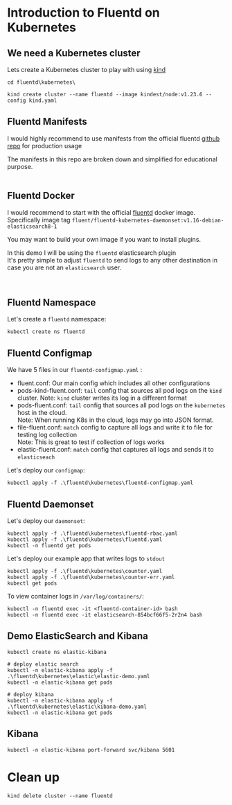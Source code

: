# Introduction to Fluentd on Kubernetes

## We need a Kubernetes cluster

Lets create a Kubernetes cluster to play with using [kind](https://kind.sigs.k8s.io/docs/user/quick-start/)

```
cd fluentd\kubernetes\

kind create cluster --name fluentd --image kindest/node:v1.23.6 --config kind.yaml
```

## Fluentd Manifests

I would highly recommend to use manifests from the official fluentd [github repo](https://github.com/fluent/fluentd-kubernetes-daemonset) for production usage <br/>

The manifests in this repo are broken down and simplified for educational purpose. </br>
<br/>

## Fluentd Docker

I would recommend to start with the official [fluentd](https://hub.docker.com/r/fluent/fluentd-kubernetes-daemonset)
docker image. Specifically image tag `fluent/fluentd-kubernetes-daemonset:v1.16-debian-elasticsearch8-1`<br/>

You may want to build your own image if you want to install plugins.

In this demo I will be using the `fluentd` elasticsearch plugin <br/>
It's pretty simple to adjust `fluentd` to send logs to any other destination in case you are not an `elasticsearch` user. <br/>

<br/>

## Fluentd Namespace

Let's create a `fluentd` namespace: <br/>

```
kubectl create ns fluentd

```

## Fluentd Configmap

We have 5 files in our `fluentd-configmap.yaml` :

- fluent.conf: Our main config which includes all other configurations
- pods-kind-fluent.conf: `tail` config that sources all pod logs on the `kind` cluster.
  Note: `kind` cluster writes its log in a different format
- pods-fluent.conf: `tail` config that sources all pod logs on the `kubernetes` host in the cloud. <br/>
  Note: When running K8s in the cloud, logs may go into JSON format.
- file-fluent.conf: `match` config to capture all logs and write it to file for testing log collection </br>
  Note: This is great to test if collection of logs works
- elastic-fluent.conf: `match` config that captures all logs and sends it to `elasticseach`

Let's deploy our `configmap`:

```
kubectl apply -f .\fluentd\kubernetes\fluentd-configmap.yaml

```

## Fluentd Daemonset

Let's deploy our `daemonset`:

```
kubectl apply -f .\fluentd\kubernetes\fluentd-rbac.yaml
kubectl apply -f .\fluentd\kubernetes\fluentd.yaml
kubectl -n fluentd get pods

```

Let's deploy our example app that writes logs to `stdout`

```
kubectl apply -f .\fluentd\kubernetes\counter.yaml
kubectl apply -f .\fluentd\kubernetes\counter-err.yaml
kubectl get pods
```

To view container logs in `/var/log/containers/`:

```
kubectl -n fluentd exec -it <fluentd-container-id> bash
kubectl -n fluentd exec -it elasticsearch-854bcf66f5-2r2n4 bash
```

## Demo ElasticSearch and Kibana

```
kubectl create ns elastic-kibana

# deploy elastic search
kubectl -n elastic-kibana apply -f .\fluentd\kubernetes\elastic\elastic-demo.yaml
kubectl -n elastic-kibana get pods

# deploy kibana
kubectl -n elastic-kibana apply -f .\fluentd\kubernetes\elastic\kibana-demo.yaml
kubectl -n elastic-kibana get pods
```

## Kibana

```
kubectl -n elastic-kibana port-forward svc/kibana 5601
```

# Clean up

```
kind delete cluster --name fluentd
```
